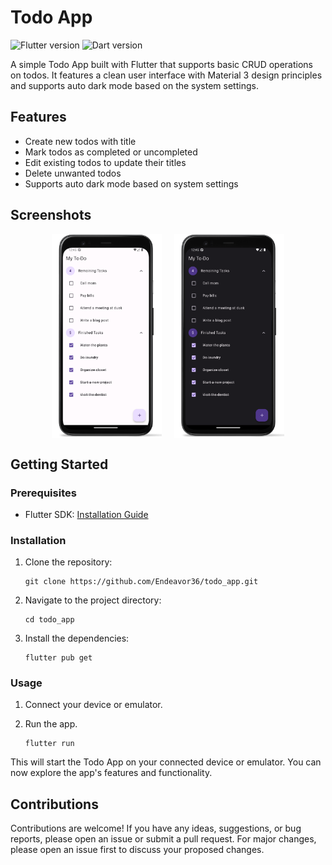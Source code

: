 # Todo App

![Flutter version](https://img.shields.io/badge/Flutter-v3.10.4-blue.svg)
![Dart version](https://img.shields.io/badge/Dart-v3.0.3-blue.svg)

A simple Todo App built with Flutter that supports basic CRUD operations on todos. It features a clean user interface with Material 3 design principles and supports auto dark mode based on the system settings.

## Features

- Create new todos with title
- Mark todos as completed or uncompleted
- Edit existing todos to update their titles
- Delete unwanted todos
- Supports auto dark mode based on system settings

## Screenshots

<div style="display: flex; justify-content: center; align-items: center;">
  <img src="screenshots/todo_light.png" alt="Screenshot 1" style="width: 35%; height: 35%; margin-right: 20px;">

  <img src="screenshots/todo_dark.png" alt="Screenshot 2" style="width:35%; height: 35%;">
</div>

## Getting Started

### Prerequisites

- Flutter SDK: [Installation Guide](https://flutter.dev/docs/get-started/install)

### Installation

1. Clone the repository:

    ```shell
    git clone https://github.com/Endeavor36/todo_app.git

2. Navigate to the project directory:

    ```shell
    cd todo_app

3. Install the dependencies:

    ```shell
    flutter pub get

### Usage

1. Connect your device or emulator.
2. Run the app.

    ```shell
    flutter run

This will start the Todo App on your connected device or emulator. You can now explore the app's features and functionality.

## Contributions

Contributions are welcome! If you have any ideas, suggestions, or bug reports, please open an issue or submit a pull request. For major changes, please open an issue first to discuss your proposed changes.